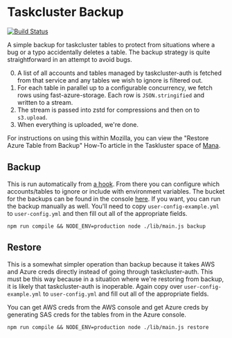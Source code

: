 Taskcluster Backup
==================
[![Build Status](https://travis-ci.org/taskcluster/taskcluster-backup.svg?branch=master)](https://travis-ci.org/taskcluster/taskcluster-backup)

A simple backup for taskcluster tables to protect from situations where a bug or a typo accidentally deletes a table. The backup strategy is quite
straightforward in an attempt to avoid bugs.

0. A list of all accounts and tables managed by taskcluster-auth is fetched from that service and any tables we wish to ignore is filtered out.
0. For each table in parallel up to a configurable concurrency, we fetch rows using fast-azure-storage. Each row is `JSON.stringified` and written to a stream.
0. The stream is passed into zstd for compressions and then on to `s3.upload`.
0. When everything is uploaded, we're done.

For instructions on using this within Mozilla, you can view the "Restore Azure Table from Backup" How-To article in the Taskluster space of [Mana](https://mana.mozilla.org).

Backup
------
This is run automatically from [a hook](https://tools.taskcluster.net/hooks/#taskcluster/azure-backup). From there you can configure which
accounts/tables to ignore or include with environment variables. The bucket for the backups can be found in the console [here](https://console.aws.amazon.com/s3/buckets/taskcluster-backups). If you want, you can run the backup manually as well. You'll need to copy `user-config-example.yml` to `user-config.yml` and then fill out all of the appropriate fields.

```
npm run compile && NODE_ENV=production node ./lib/main.js backup
```

Restore
-------

This is a somewhat simpler operation than backup because it takes AWS and Azure creds directly instead of going through taskcluster-auth. This must be this way because in a situation where we're restoring from backup, it is likely that taskcluster-auth is inoperable. Again copy over `user-config-example.yml` to `user-config.yml` and fill out all of the appropriate fields.

You can get AWS creds from the AWS console and get Azure creds by generating SAS creds for the tables from in the Azure console.

```
npm run compile && NODE_ENV=production node ./lib/main.js restore
```
